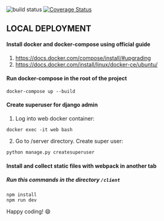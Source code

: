 ![build status](https://travis-ci.org/FUNNYDMAN/blog.svg?branch=master)
[![Coverage Status](https://coveralls.io/repos/github/FUNNYDMAN/blog/badge.svg?branch=master)](https://coveralls.io/github/FUNNYDMAN/blog?branch=master)
## LOCAL DEPLOYMENT

#### Install docker and docker-compose using official guide

1. https://docs.docker.com/compose/install/#upgrading
2. https://docs.docker.com/install/linux/docker-ce/ubuntu/

#### Run docker-compose in the root of the project

```
docker-compose up --build
```
#### Create superuser for django admin
1. Log into web docker container:
``` 
docker exec -it web bash
```
2. Go to /server directory. Create super user:
```
python manage.py createsuperuser
```

#### Install and collect static files with webpack in another tab
##### Run this commands in the directory `/client` 
```
npm install
npm run dev
```
Happy coding! :smile:
